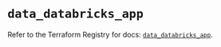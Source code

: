 # `data_databricks_app`

Refer to the Terraform Registry for docs: [`data_databricks_app`](https://registry.terraform.io/providers/databricks/databricks/1.66.0/docs/data-sources/app).
